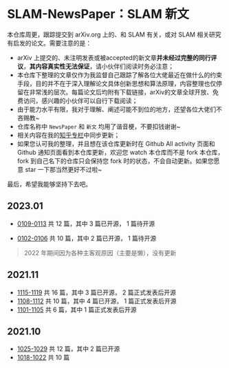 # SLAM-NewsPaper：SLAM 新文

本仓库周更，跟踪提交到 arXiv.org 上的、和 SLAM 有关，或对 SLAM 相关研究有启发的论文。需要注意的是：

- arXiv 上提交的、未注明发表或被accepted的新文章**并未经过完整的同行评议**，**其内容真实性无法保证**，请小伙伴们阅读时务必注意；
- 本仓库下整理的文章仅作为我监督自己跟踪了解各位大佬最近在做什么的约束手段，目的并不在于深入理解论文具体创新思想和算法原理，内容整理也仅停留在非常浅的层次。每篇论文后均附有下载链接，arXiv的文章全球开放、免费访问，感兴趣的小伙伴可以自行下载阅读；
- 由于能力水平有限，我对于理解、阐述可能不到位的地方，还望各位大佬们不吝赐教~
- 仓库名称中 `NewsPaper` 和 `新文` 均用了谐音梗，不要扣钱谢谢~
- 相关内容在我的[知乎专栏](https://www.zhihu.com/column/c_1434976056889978880)中同步更新；
- 如果您认可我的整理，并且想在该仓库更新时在 Github All activity 页面和 Github 通知页面看到本仓库更新，欢迎您 watch 本仓库而不是 fork 本仓库，fork 到自己名下的仓库只会保持您 fork 时的状态，不会自动更新。如果您愿意 star 一下那当然更好不过啦~

最后，希望我能够坚持下去吧。


## 2023.01

- [0109-0113](./2023/0109-0113.md) 共 12 篇，其中  3 篇已开源，  1 篇待开源

- [0102-0106](./2023/0102-0106.md) 共 10 篇，其中  2 篇已开源，  1 篇待开源



> 2022 年期间因为各种主客观原因（主要是懒），没有更新


## 2021.11

- [1115-1119](./2021/1115-1119.md) 共 16 篇，其中  3 篇已开源，  2 篇正式发表后开源
- [1108-1112](./2021/1108-1112.md) 共 10 篇，其中  4 篇已开源，  1 篇正式发表后开源
- [1101-1105](./2021/1101-1105.md) 共  6 篇，其中  1 篇正式发表后开源

## 2021.10

- [1025-1029](./2021/1025-1029.md) 共 12 篇，其中  2 篇已开源
- [1018-1022](./2021/1018-1022.md) 共 10 篇






